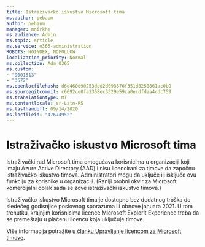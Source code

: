 ```yaml
---
title: Istraživačko iskustvo Microsoft tima
ms.author: pebaum
author: pebaum
manager: mnirkhe
ms.audience: Admin
ms.topic: article
ms.service: o365-administration
ROBOTS: NOINDEX, NOFOLLOW
localization_priority: Normal
ms.collection: Adm_O365
ms.custom:
- "9001513"
- "3572"
ms.openlocfilehash: d6d460d90253ded2d093676f351d8250861ac0b9
ms.sourcegitcommit: c6692ce0fa1358ec3529e59ca0ecdfdea4cdc759
ms.translationtype: MT
ms.contentlocale: sr-Latn-RS
ms.lasthandoff: 09/14/2020
ms.locfileid: "47674952"
---
```

# <a name="microsoft-teams-exploratory-experience"></a>Istraživačko iskustvo Microsoft tima

Istraživački rad Microsoft tima omogućava korisnicima u organizaciji koji imaju Azure Active Directory (AAD) i nisu licencirani za timove da započnu istraživačko iskustvo timova. Administratori mogu da uključe ili isključe ovu funkciju za korisnike u organizaciji. (Raniji probni okvir za Microsoft komercijalni oblak sada se zove istraživački iskustvo timova.)

Istraživačko iskustvo Microsoft tima je dostupno bez dodatnog troška do sledećeg godisnjice poslovnog sporazuma ili obnove januara 2021. U tom trenutku, krajnjim korisnicima licence Microsoft Explorit Experience treba da se premeštaju u plaćenu licencu koja uključuje timove.

Više informacija potražite [u članku Upravljanje licencom za Microsoft timove](https://docs.microsoft.com/microsoftteams/teams-exploratory/).
